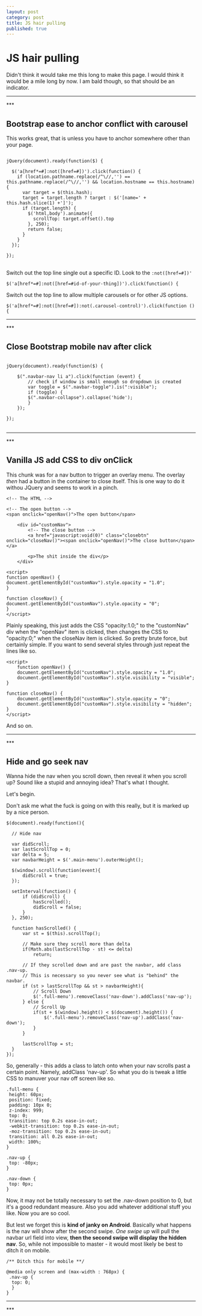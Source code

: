 ```yaml
---
layout: post
category: post
title: JS hair pulling
published: true
---
```


# JS hair pulling #

Didn't think it would take me this long to make this page. I would think it would be a mile long by now. I am bald though, so that should be an indicator.

<hr class="rule">
***

## Bootstrap ease to anchor conflict with carousel ##

This works great, that is unless you have to anchor somewhere other than your page.

<pre>
<code>
jQuery(document).ready(function($) {

  $('a[href*=#]:not([href=#])').click(function() {
    if (location.pathname.replace(/^\//,'') == this.pathname.replace(/^\//,'') && location.hostname == this.hostname) {
      var target = $(this.hash);
      target = target.length ? target : $('[name=' + this.hash.slice(1) +']');
      if (target.length) {
        $('html,body').animate({
          scrollTop: target.offset().top
        }, 250);
        return false;
      }
    }
  });

});
</code>
</pre>

Switch out the top line single out a specific ID. Look to the `:not([href=#])'`

    $('a[href*=#]:not([href=#id-of-your-thing])').click(function() {

Switch out the top line to allow multiple carousels or for other JS options.

    $('a[href*=#]:not([href=#]):not(.carousel-control)').click(function () {

<hr class="rule">
***

## Close Bootstrap mobile nav after click ##

<pre>
<code>
jQuery(document).ready(function($) {

	$(".navbar-nav li a").click(function (event) {
    	// check if window is small enough so dropdown is created
    	var toggle = $(".navbar-toggle").is(":visible");
    	if (toggle) {
      	$(".navbar-collapse").collapse('hide');
    	}
  	});

});
</code>
</pre>

<hr class="rule">
***

## Vanilla JS add CSS to div onClick ##

This chunk was for a nav button to trigger an overlay menu. The overlay *then* had a button in the container to close itself. This is one way to do it withou JQuery and seems to work in a pinch.


	<!-- The HTML -->

	<!-- The open button -->
	<span onclick="openNav()">The open button</span>
    
    	<div id="customNav">
    		<!-- The close button -->
			<a href="javascript:void(0)" class="closebtn" onclick="closeNav()"><span onclick="openNav()">The close button</span></a>
    
    		<p>The shit inside the div</p>
    	</div>

	<script>
	function openNav() {
	document.getElementById("customNav").style.opacity = "1.0";
	}

	function closeNav() {
	document.getElementById("customNav").style.opacity = "0";
	}
	</script>

Plainly speaking, this just adds the CSS "opacity:1.0;" to the "customNav" div when the "openNav" item is clicked, then changes the CSS to "opacity:0;" when the closeNav item is clicked. So pretty brute force, but certainly simple. If you want to send several styles through just repeat the lines like so.

	<script>
		function openNav() {
		document.getElementById("customNav").style.opacity = "1.0";
		document.getElementById("customNav").style.visibility = "visible";
	}

	function closeNav() {
		document.getElementById("customNav").style.opacity = "0";
		document.getElementById("customNav").style.visibility = "hidden";
	}
	</script>

And so on.

<hr class="rule">
***

## Hide and go seek nav ##

Wanna hide the nav when you scroll down, then reveal it when you scroll up? Sound like a stupid and annoying idea? That's what I thought. 

Let's begin. 

Don't ask me what the fuck is going on with this really, but it is marked up by a nice person.

	$(document).ready(function(){

      // Hide nav

      var didScroll;
      var lastScrollTop = 0;
      var delta = 5;
      var navbarHeight = $('.main-menu').outerHeight();

      $(window).scroll(function(event){
          didScroll = true;
      });
	  
      setInterval(function() {
          if (didScroll) {
              hasScrolled();
              didScroll = false;
          }
      }, 250);

      function hasScrolled() {
          var st = $(this).scrollTop();

          // Make sure they scroll more than delta
          if(Math.abs(lastScrollTop - st) <= delta)
              return;

          // If they scrolled down and are past the navbar, add class .nav-up.
          // This is necessary so you never see what is "behind" the navbar.
          if (st > lastScrollTop && st > navbarHeight){
              // Scroll Down
              $('.full-menu').removeClass('nav-down').addClass('nav-up');
          } else {
              // Scroll Up
              if(st + $(window).height() < $(document).height()) {
                  $('.full-menu').removeClass('nav-up').addClass('nav-down');
              }
          }

          lastScrollTop = st;
      }
	});

So, generally - this adds a class to latch onto when your nav scrolls past a certain point. Namely, addClass 'nav-up'. So what you do is tweak a little CSS to manuver your nav off screen like so.

	.full-menu {
  	 height: 60px;
  	 position: fixed;
  	 padding: 10px 0;
  	 z-index: 999;
  	 top: 0;
  	 transition: top 0.2s ease-in-out;
  	 -webkit-transition: top 0.2s ease-in-out;
  	 -moz-transition: top 0.2s ease-in-out;
  	 transition: all 0.2s ease-in-out;
  	 width: 100%;
	}
	
	.nav-up {
  	 top: -80px;
	}
    
    .nav-down {
  	 top: 0px;
	}

    
Now, it may not be totally necessary to set the .nav-down position to 0, but it's a good redundant measure. Also you add whatever additional stuff you like. Now you are so cool.

But lest we forget this is **kind of janky on Android**. Basically what happens is the nav will show after the second swipe. *One swipe up* will pull the navbar url field into view, **then the second swipe will display the hidden nav**. So, while not impossible to master - it would most likely be best to ditch it on mobile.

	/** Ditch this for mobile **/
    
	@media only screen and (max-width : 768px) {
     .nav-up {
  	  top: 0;
	  }
	}
 
<hr class="rule">
***
